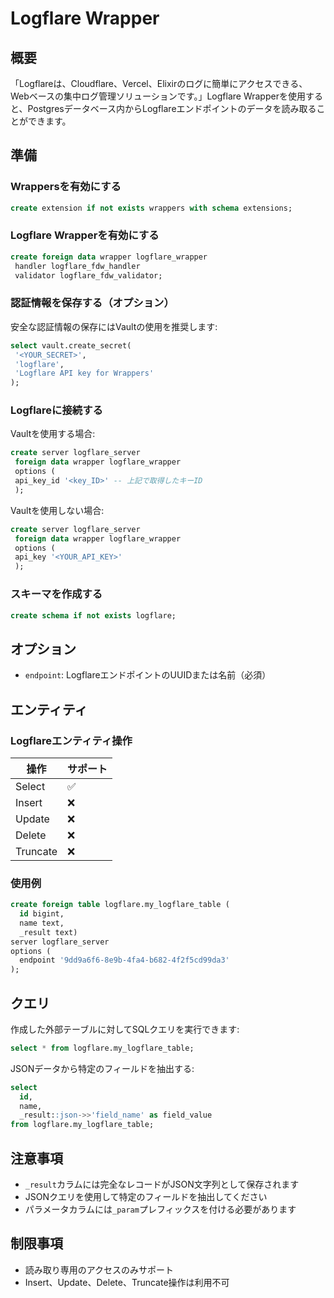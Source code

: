 # Logflare Wrapper

## 概要

「Logflareは、Cloudflare、Vercel、Elixirのログに簡単にアクセスできる、Webベースの集中ログ管理ソリューションです。」Logflare Wrapperを使用すると、Postgresデータベース内からLogflareエンドポイントのデータを読み取ることができます。

## 準備

### Wrappersを有効にする

```sql
create extension if not exists wrappers with schema extensions;
```

### Logflare Wrapperを有効にする

```sql
create foreign data wrapper logflare_wrapper
 handler logflare_fdw_handler
 validator logflare_fdw_validator;
```

### 認証情報を保存する（オプション）

安全な認証情報の保存にはVaultの使用を推奨します:

```sql
select vault.create_secret(
 '<YOUR_SECRET>',
 'logflare',
 'Logflare API key for Wrappers'
);
```

### Logflareに接続する

Vaultを使用する場合:

```sql
create server logflare_server
 foreign data wrapper logflare_wrapper
 options (
 api_key_id '<key_ID>' -- 上記で取得したキーID
 );
```

Vaultを使用しない場合:

```sql
create server logflare_server
 foreign data wrapper logflare_wrapper
 options (
 api_key '<YOUR_API_KEY>'
 );
```

### スキーマを作成する

```sql
create schema if not exists logflare;
```

## オプション

- `endpoint`: LogflareエンドポイントのUUIDまたは名前（必須）

## エンティティ

### Logflareエンティティ操作

| 操作 | サポート |
|-----------|-----------|
| Select    | ✅        |
| Insert    | ❌        |
| Update    | ❌        |
| Delete    | ❌        |
| Truncate  | ❌        |

### 使用例

```sql
create foreign table logflare.my_logflare_table (
  id bigint,
  name text,
  _result text)
server logflare_server
options (
  endpoint '9dd9a6f6-8e9b-4fa4-b682-4f2f5cd99da3'
);
```

## クエリ

作成した外部テーブルに対してSQLクエリを実行できます:

```sql
select * from logflare.my_logflare_table;
```

JSONデータから特定のフィールドを抽出する:

```sql
select
  id,
  name,
  _result::json->>'field_name' as field_value
from logflare.my_logflare_table;
```

## 注意事項

- `_result`カラムには完全なレコードがJSON文字列として保存されます
- JSONクエリを使用して特定のフィールドを抽出してください
- パラメータカラムには`_param`プレフィックスを付ける必要があります

## 制限事項

- 読み取り専用のアクセスのみサポート
- Insert、Update、Delete、Truncate操作は利用不可
